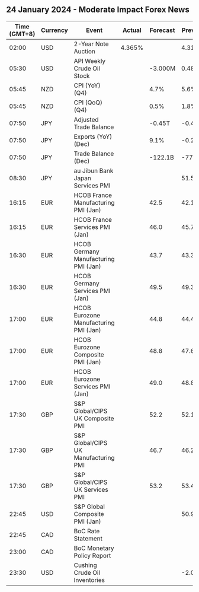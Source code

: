 ## 24 January 2024 - Moderate Impact Forex News

| Time (GMT+8) | Currency | Event | Actual | Forecast | Previous |
|------|----------|-------|--------|----------|----------|
| 02:00 | USD | 2-Year Note Auction | 4.365% |  | 4.314% |
| 05:30 | USD | API Weekly Crude Oil Stock |  | -3.000M | 0.483M |
| 05:45 | NZD | CPI (YoY) (Q4) |  | 4.7% | 5.6% |
| 05:45 | NZD | CPI (QoQ) (Q4) |  | 0.5% | 1.8% |
| 07:50 | JPY | Adjusted Trade Balance |  | -0.45T | -0.41T |
| 07:50 | JPY | Exports (YoY) (Dec) |  | 9.1% | -0.2% |
| 07:50 | JPY | Trade Balance (Dec) |  | -122.1B | -776.9B |
| 08:30 | JPY | au Jibun Bank Japan Services PMI |  |  | 51.5 |
| 16:15 | EUR | HCOB France Manufacturing PMI (Jan) |  | 42.5 | 42.1 |
| 16:15 | EUR | HCOB France Services PMI (Jan) |  | 46.0 | 45.7 |
| 16:30 | EUR | HCOB Germany Manufacturing PMI (Jan) |  | 43.7 | 43.3 |
| 16:30 | EUR | HCOB Germany Services PMI (Jan) |  | 49.5 | 49.3 |
| 17:00 | EUR | HCOB Eurozone Manufacturing PMI (Jan) |  | 44.8 | 44.4 |
| 17:00 | EUR | HCOB Eurozone Composite PMI (Jan) |  | 48.8 | 47.6 |
| 17:00 | EUR | HCOB Eurozone Services PMI (Jan) |  | 49.0 | 48.8 |
| 17:30 | GBP | S&P Global/CIPS UK Composite PMI |  | 52.2 | 52.1 |
| 17:30 | GBP | S&P Global/CIPS UK Manufacturing PMI |  | 46.7 | 46.2 |
| 17:30 | GBP | S&P Global/CIPS UK Services PMI |  | 53.2 | 53.4 |
| 22:45 | USD | S&P Global Composite PMI (Jan) |  |  | 50.9 |
| 22:45 | CAD | BoC Rate Statement |  |  |  |
| 23:00 | CAD | BoC Monetary Policy Report |  |  |  |
| 23:30 | USD | Cushing Crude Oil Inventories |  |  | -2.099M |
